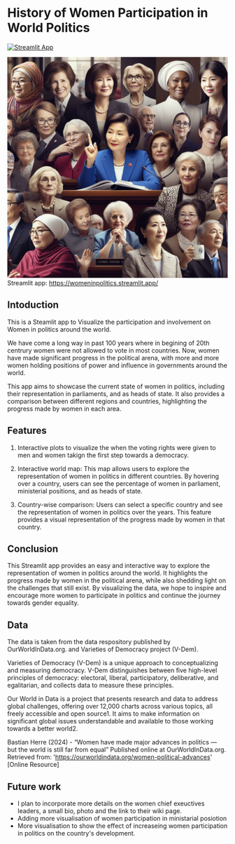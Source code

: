 

# History of Women Participation in World Politics


[![Streamlit App](https://static.streamlit.io/badges/streamlit_badge_black_red.svg)](https://womeninpolitics.streamlit.app/)



<a target="_blank" href="https://womeninpolitics.streamlit.app/"><img src="poster_women_politcs.png"></img></a>
Streamlit app: https://womeninpolitics.streamlit.app/

## Intoduction
This is a Steamlit app to Visualize the participation and involvement on Women in politics around the world. 

We have come a long way in past 100 years where in begining of 20th centrury women were not allowed to vote in most countries. Now, women have made significant progress in the political arena, with more and more women holding positions of power and influence in governments around the world. 

This app aims to showcase the current state of women in politics, including their representation in parliaments, and as heads of state. It also provides a comparison between different regions and countries, highlighting the progress made by women in each area. 

## Features
1. Interactive plots to visualize the when the voting rights were given to men and women takign the first step towards a democracy.

2. Interactive world map: This map allows users to explore the representation of women in politics in different countries. By hovering over a country, users can see the percentage of women in parliament, ministerial positions, and as heads of state.

3. Country-wise comparison: Users can select a specific country and see the representation of women in politics over the years. This feature provides a visual representation of the progress made by women in that country.


## Conclusion
This Streamlit app provides an easy and interactive way to explore the representation of women in politics around the world. It highlights the progress made by women in the political arena, while also shedding light on the challenges that still exist. By visualizing the data, we hope to inspire and encourage more women to participate in politics and continue the journey towards gender equality. 


## Data 
The data is taken from the data respository published by OurWorldInData.org. and  Varieties of Democracy project (V-Dem). 

Varieties of Democracy (V-Dem) is a unique approach to conceptualizing and measuring democracy. V-Dem distinguishes between five high-level principles of democracy: electoral, liberal, participatory, deliberative, and egalitarian, and collects data to measure these principles.

Our World in Data is a project that presents research and data to address global challenges, offering over 12,000 charts across various topics, all freely accessible and open source1. It aims to make information on significant global issues understandable and available to those working towards a better world2.

Bastian Herre (2024) - “Women have made major advances in politics — but the world is still far from equal” Published online at OurWorldInData.org. Retrieved from: 'https://ourworldindata.org/women-political-advances' [Online Resource]


## Future work

- I plan to incorporate more details on the women chief exeuctives leaders, a small bio, photo and the link to their wiki page.
- Adding more visualisation of women participation in ministarial posiotion
- More visualisation to show the effect of increaseing women participation in politics on the country's development.





